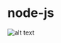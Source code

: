 # node-js
![alt text](https://previews.dropbox.com/p/thumb/AA0OiI1Rb5c5AbLcUpYboI4XWk1Gj6xwXshoHtkOeeSyRUcxonY0daqwH8tvfrQT3qRVOS4p1h8DVUud1lUBoSE-a4hewcmRSf2wFB6U9J4sVsdjdN6WgZSP7fW69_EtYUo-1R-qZIy04_dx7X6QqVZxoWNqynL9JjBCsm1Ywg0sqigGzVWjUMtjYHrFN4tFyfInqu5M0GtZ_gnGWZQrbiXolAevEeP-sNg7pZ43d9E270kDjSluUhpTDXIE6dtwk1VNwQmrcNkkR2hpj2odicUlwbIoZMKbzG9laV_pvC7A_yPybjOV__jJRtcdvT9b3UWj8hPJE4oKaLtmHcYXWM-7DDEll7MedXWFFVdg1fP0zFr8jAJ7aMhiHV6c9KuJLEE/p.png?fv_content=true&size_mode=5)
